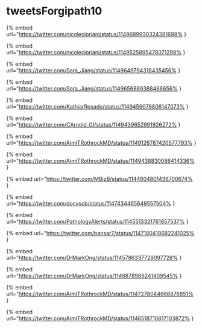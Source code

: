 # tweetsForgipath10

{% embed url="https://twitter.com/nicolecipriani/status/1149689930324381698% }

{% embed url="https://twitter.com/nicolecipriani/status/1149525895478071298% }

{% embed url="https://twitter.com/Sara_Jiang/status/1149649794316435456% }

{% embed url="https://twitter.com/Sara_Jiang/status/1149656889388486656% }

{% embed url="https://twitter.com/KathiarRosado/status/1149459078806147073% }

{% embed url="https://twitter.com/CArnold_GI/status/1149439652991926272% }

{% embed url="https://twitter.com/AimiTRothrockMD/status/1149126787420577793% }

{% embed url="https://twitter.com/AimiTRothrockMD/status/1149438830086414336% }

{% embed url="https://twitter.com/MBizB/status/1144604801436700674% }

{% embed url="https://twitter.com/docvscb/status/1147434465649557504% }

{% embed url="https://twitter.com/PathologyAlerts/status/1145513321761857537% }

{% embed url="https://twitter.com/bansar7/status/1147180418682241025% }

{% embed url="https://twitter.com/DrMarkOng/status/1145786337729097728% }

{% embed url="https://twitter.com/DrMarkOng/status/1146878989241409545% }

{% embed url="https://twitter.com/AimiTRothrockMD/status/1147278044668878851% }

{% embed url="https://twitter.com/AimiTRothrockMD/status/1146518710817103872% }

